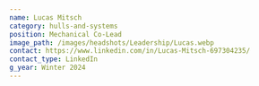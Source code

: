 ```yaml
---
name: Lucas Mitsch
category: hulls-and-systems
position: Mechanical Co-Lead
image_path: /images/headshots/Leadership/Lucas.webp
contact: https://www.linkedin.com/in/Lucas-Mitsch-697304235/
contact_type: LinkedIn
g_year: Winter 2024
---
```

